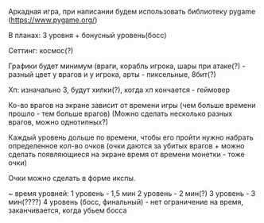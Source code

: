 Аркадная игра, при написании будем использовать библиотеку pygame (https://www.pygame.org/)

В планах: 3 уровня + бонусный уровень(босс)

Сеттинг: космос(?)

Графики будет минимум (враги, корабль игрока, шары при атаке(?) - разный цвет у врагов и у игрока, арты - пиксельные, 8бит(?)

Хп: изначально 3, будут хилки(?), когда хп кончается - геймовер

Ко-во врагов на экране зависит от времени игры (чем больше времени прошло - тем больше врагов)
(Можно сделать несколько разных врагов, можно однотипных?)

Каждый уровень дольше по времени, чтобы его пройти нужно набрать определенное кол-во очков (очки даются за убитых врагов + можно сделать появляющиеся на экране время от времени монетки - тоже очки)

Очки можно сделать в форме икспы.

~ время уровней:
1 уровень - 1,5 мин
2 уровень - 2 мин(?)
3 уровень - 3 мин(????)
4 уровень (босс, финальный) - нет ограничение на время, заканчивается, когда убьем босса

